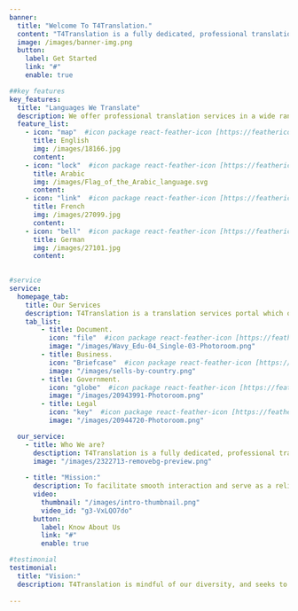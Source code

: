 ```yaml
---
banner:
  title: "Welcome To T4Translation."
  content: "T4Translation is a fully dedicated, professional translation portal operating worldwide. It offers a gamut of services basically translation and interpreting in addition to other related services."
  image: /images/banner-img.png
  button:
    label: Get Started
    link: "#"
    enable: true

##key features
key_features:
  title: "Languages We Translate"
  description: We offer professional translation services in a wide range of languages to meet your needs.
  feature_list:
    - icon: "map"  #icon package react-feather-icon [https://feathericons.com/]
      title: English
      img: /images/18166.jpg
      content: 
    - icon: "lock"  #icon package react-feather-icon [https://feathericons.com/]
      title: Arabic
      img: /images/Flag_of_the_Arabic_language.svg
      content: 
    - icon: "link"  #icon package react-feather-icon [https://feathericons.com/]
      title: French
      img: /images/27099.jpg
      content: 
    - icon: "bell"  #icon package react-feather-icon [https://feathericons.com/]
      title: German
      img: /images/27101.jpg
      content: 
    

#service
service:
  homepage_tab:
    title: Our Services
    description: T4Translation is a translation services portal which offers individuals, organizations, and businesses excellent translation and interpretation services using native-language professionals from several countries in a genuine effort to offer high-quality translations and other services..
    tab_list:
        - title: Document.
          icon: "file"  #icon package react-feather-icon [https://feathericons.com/]
          image: "/images/Wavy_Edu-04_Single-03-Photoroom.png"
        - title: Business.
          icon: "Briefcase"  #icon package react-feather-icon [https://feathericons.com/]
          image: "/images/sells-by-country.png"
        - title: Government.
          icon: "globe"  #icon package react-feather-icon [https://feathericons.com/]
          image: "/images/20943991-Photoroom.png"
        - title: Legal
          icon: "key"  #icon package react-feather-icon [https://feathericons.com/]
          image: "/images/20944720-Photoroom.png"

  our_service:
    - title: Who We are?
      desctiption: T4Translation is a fully dedicated, professional translation portal operating worldwide. Itoffers a gamut of services basically translation and interpreting in addition to otherrelated services. It aims to provide timely, high-quality and affordable services toindividuals, businesses, international organizations and government institutions.
      image: "/images/2322713-removebg-preview.png"
     
    - title: "Mission:"
      description: To facilitate smooth interaction and serve as a reliable linguistic bridge and mediator between individuals, communities, businesses, institutions, international organizations,etc.
      video:
        thumbnail: "/images/intro-thumbnail.png"
        video_id: "g3-VxLQO7do"
      button:
        label: Know About Us
        link: "#"
        enable: true

#testimonial
testimonial:
  title: "Vision:"
  description: T4Translation is mindful of our diversity, and seeks to serve as a bridge between various distant interlocutors and clients by providing them with top-notch and timely services on a 24/7 basis.
  
---
```

